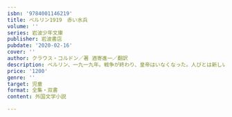 ```yaml
---
isbn: '9784001146219'
title: ベルリン1919　赤い水兵
volume: ''
series: 岩波少年文庫
publisher: 岩波書店
pubdate: '2020-02-16'
cover: ''
author: クラウス・コルドン／著 酒寄進一／翻訳
description: ベルリン、一九一九年。戦争が終わり、皇帝はいなくなった。人びとは新しい時代を夢見て戦うが……。
price: '1200'
genre: ''
target: 児童
format: 全集・双書
content: 外国文学小説

---
```

